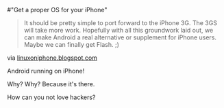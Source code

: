 #"Get a proper OS for your iPhone"


 <div class="posterous_bookmarklet_entry">
 <blockquote class="posterous_long_quote">It should be pretty simple to port forward to the iPhone 3G. The 3GS will take more work. Hopefully with all this groundwork laid out, we can make Android a real alternative or supplement for iPhone users. Maybe we can finally get Flash. ;)</blockquote>

<div class="posterous_quote_citation">via <a href="http://linuxoniphone.blogspot.com/2010/04/ive-been-working-on-this-quietly-in.html">linuxoniphone.blogspot.com</a></div>
 <p>Android running on iPhone!
</p><p>Why? Why? Because it's there.
</p><p>How can you not love hackers?</p></div>
 